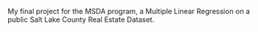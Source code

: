 My final project for the MSDA program, a Multiple Linear Regression on a public Salt Lake County Real Estate Dataset.
